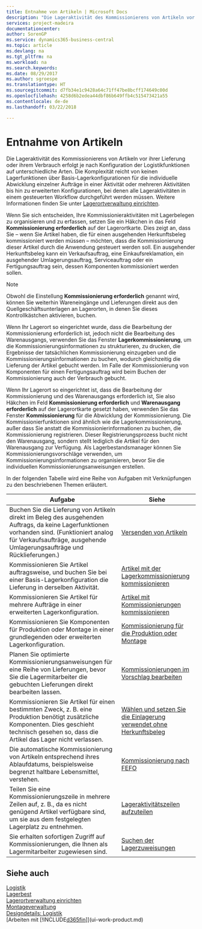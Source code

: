 ```yaml
---
title: Entnahme von Artikeln | Microsoft Docs
description: "Die Lageraktivität des Kommissionierens von Artikeln vor ihrer Lieferung oder ihrem Verbrauch erfolgt je nach Konfiguration der Logistikfunktionen auf unterschiedliche Arten. Die Komplexität der [Einrichtung](../configure-warehouse-processes.md) reicht von keinen Lagerfunktionen über grundlegende Lagerfunktionen für die individuelle Abwicklung einzelner Aufträge in einer Aktivität oder mehreren Aktivitäten bis hin zu erweiterten Konfigurationen, bei denen alle Lageraktivitäten in einem gesteuerten Workflow durchgeführt werden müssen."
services: project-madeira
documentationcenter: 
author: SorenGP
ms.service: dynamics365-business-central
ms.topic: article
ms.devlang: na
ms.tgt_pltfrm: na
ms.workload: na
ms.search.keywords: 
ms.date: 08/29/2017
ms.author: sgroespe
ms.translationtype: HT
ms.sourcegitcommit: d7fb34e1c9428a64c71ff47be8bcff174649c00d
ms.openlocfilehash: 4258d6b2edea44dbf86b649ffb4c515473421a55
ms.contentlocale: de-de
ms.lasthandoff: 03/22/2018

---
```

# <a name="pick-items"></a>Entnahme von Artikeln
Die Lageraktivität des Kommissionierens von Artikeln vor ihrer Lieferung oder ihrem Verbrauch erfolgt je nach Konfiguration der Logistikfunktionen auf unterschiedliche Arten. Die Komplexität reicht von keinen Lagerfunktionen über Basis-Lagerkonfigurationen für die individuelle Abwicklung einzelner Aufträge in einer Aktivität oder mehreren Aktivitäten bis hin zu erweiterten Konfigurationen, bei denen alle Lageraktivitäten in einem gesteuerten Workflow durchgeführt werden müssen. Weitere Informationen finden Sie unter [Lagerortverwaltung einrichten](warehouse-setup-warehouse.md).

Wenn Sie sich entscheiden, Ihre Kommissionieraktivitäten mit Lagerbelegen zu organisieren und zu erfassen, setzen Sie ein Häkchen in das Feld **Kommissionierung erforderlich** auf der Lagerortkarte. Dies zeigt an, dass Sie – wenn Sie Artikel haben, die für einen ausgehenden Herkunftsbeleg kommissioniert werden müssen – möchten, dass die Kommissionierung dieser Artikel durch die Anwendung gesteuert werden soll. Ein ausgehender Herkunftsbeleg kann ein Verkaufsauftrag, eine Einkaufsreklamation, ein ausgehender Umlagerungsauftrag, Serviceauftrag oder ein Fertigungsauftrag sein, dessen Komponenten kommissioniert werden sollen.

> [!NOTE]
> Obwohl die Einstellung **Kommissionierung erforderlich** genannt wird, können Sie weiterhin Wareneingänge und Lieferungen direkt aus den Quellgeschäftsunterlagen an Lagerorten, in denen Sie dieses Kontrollkästchen aktivieren, buchen.

Wenn Ihr Lagerort so eingerichtet wurde, dass die Bearbeitung der Kommissionierung erforderlich ist, jedoch nicht die Bearbeitung des Warenausgangs, verwenden Sie das Fenster **Lagerkommissionierung**, um die Kommissionierungsinformationen zu strukturieren, zu drucken, die Ergebnisse der tatsächlichen Kommissionierung einzugeben und die Kommissionierungsinformationen zu buchen, wodurch gleichzeitig die Lieferung der Artikel gebucht werden. Im Falle der Kommissionierung von Komponenten für einen Fertigungsauftrag wird beim Buchen der Kommissionierung auch der Verbrauch gebucht.

Wenn Ihr Lagerort so eingerichtet ist, dass die Bearbeitung der Kommissionierung und des Warenausgangs erforderlich ist, Sie also Häkchen im Feld **Kommissionierung erforderlich** und **Warenausgang erforderlich** auf der Lagerortkarte gesetzt haben, verwenden Sie das Fenster **Kommissionierung** für die Abwicklung der Kommissionierung. Die Kommissionierfunktionen sind ähnlich wie die Lagerkommissionierung, außer dass Sie anstatt die Kommissionierinformationen zu buchen, die Kommissionierung registrieren. Dieser Registrierungsprozess bucht nicht den Warenausgang, sondern stellt lediglich die Artikel für den Warenausgang zur Verfügung. Als Lagerbestandsmanager können Sie Kommissionierungsvorschläge verwenden, um Kommissionierungsinformationen zu organisieren, bevor Sie die individuellen Kommissionierungsanweisungen erstellen.

In der folgenden Tabelle wird eine Reihe von Aufgaben mit Verknüpfungen zu den beschriebenen Themen erläutert.   

|**Aufgabe**|**Siehe**|
|------------|-------------|  
|Buchen Sie die Lieferung von Artikeln direkt im Beleg des ausgehenden Auftrags, da keine Lagerfunktionen vorhanden sind. (Funktioniert analog für Verkaufsaufträge, ausgehende Umlagerungsaufträge und Rücklieferungen.)|[Versenden von Artikeln](warehouse-how-ship-items.md)|  
|Kommissionieren Sie Artikel auftragsweise, und buchen Sie bei einer Basis-Lagerkonfiguration die Lieferung in derselben Aktivität.|[Artikel mit der Lagerkommissionierung kommissionieren](warehouse-how-to-pick-items-with-inventory-picks.md)|
|Kommissionieren Sie Artikel für mehrere Aufträge in einer erweiterten Lagerkonfiguration.|[Artikel mit Kommissionierungen kommissionieren](warehouse-how-to-pick-items-for-warehouse-shipment.md)|  
|Kommissionieren Sie Komponenten für Produktion oder Montage in einer grundlegenden oder erweiterten Lagerkonfiguration.|[Kommissionierung für die Produktion oder Montage](warehouse-how-to-pick-for-production.md)|  
|Planen Sie optimierte Kommissionierungsanweisungen für eine Reihe von Lieferungen, bevor Sie die Lagermitarbeiter die gebuchten Lieferungen direkt bearbeiten lassen.|[Kommissionierungen im Vorschlag bearbeiten](warehouse-how-to-plan-picks-in-worksheets.md)|  
|Kommissionieren Sie Artikel für einen bestimmten Zweck, z. B. eine Produktion benötigt zusätzliche Komponenten. Dies geschieht technisch gesehen so, dass die Artikel das Lager nicht verlassen.|[Wählen und setzen Sie die Einlagerung verwendet ohne Herkunftsbeleg](warehouse-how-to-create-put-aways-from-internal-put-aways.md)|
|Die automatische Kommissionierung von Artikeln entsprechend ihres Ablaufdatums, beispielsweise begrenzt haltbare Lebensmittel, verstehen.|[Kommissionierung nach FEFO](warehouse-picking-by-fefo.md)|
|Teilen Sie eine Kommissionierungszeile in mehrere Zeilen auf, z. B., da es nicht genügend Artikel verfügbare sind, um sie aus dem festgelegten Lagerplatz zu entnehmen.|[Lageraktivitätszeilen aufzuteilen](warehouse-how-to-split-warehouse-activity-lines.md)|
|Sie erhalten sofortigen Zugriff auf Kommissionierungen, die Ihnen als Lagermitarbeiter zugewiesen sind.|[Suchen der Lagerzuweisungen](warehouse-how-to-find-your-warehouse-assignments.md)|  

## <a name="see-also"></a>Siehe auch  
[Logistik](warehouse-manage-warehouse.md)  
[Lagerbest](inventory-manage-inventory.md)  
[Lagerortverwaltung einrichten](warehouse-setup-warehouse.md)     
[Montageverwaltung](assembly-assemble-items.md)    
[Designdetails: Logistik](design-details-warehouse-management.md)  
[Arbeiten mit [!INCLUDE[d365fin](includes/d365fin_md.md)]](ui-work-product.md)

